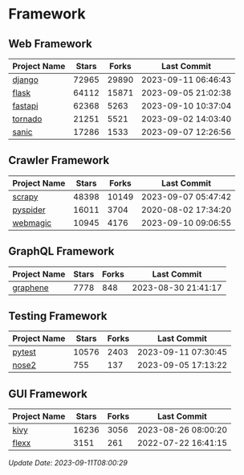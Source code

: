 # Framework

## Web Framework
| Project Name | Stars | Forks | Last Commit |
| ------------ | ----- | ----- | ----------- |
| [django](https://github.com/django/django) | 72965 | 29890 | 2023-09-11 06:46:43 |
| [flask](https://github.com/pallets/flask) | 64112 | 15871 | 2023-09-05 21:02:38 |
| [fastapi](https://github.com/tiangolo/fastapi) | 62368 | 5263 | 2023-09-10 10:37:04 |
| [tornado](https://github.com/tornadoweb/tornado) | 21251 | 5521 | 2023-09-02 14:03:40 |
| [sanic](https://github.com/sanic-org/sanic) | 17286 | 1533 | 2023-09-07 12:26:56 |

## Crawler Framework
| Project Name | Stars | Forks | Last Commit |
| ------------ | ----- | ----- | ----------- |
| [scrapy](https://github.com/scrapy/scrapy) | 48398 | 10149 | 2023-09-07 05:47:42 |
| [pyspider](https://github.com/binux/pyspider) | 16011 | 3704 | 2020-08-02 17:34:20 |
| [webmagic](https://github.com/code4craft/webmagic) | 10945 | 4176 | 2023-09-10 09:06:55 |

## GraphQL Framework
| Project Name | Stars | Forks | Last Commit |
| ------------ | ----- | ----- | ----------- |
| [graphene](https://github.com/graphql-python/graphene) | 7778 | 848 | 2023-08-30 21:41:17 |

## Testing Framework
| Project Name | Stars | Forks | Last Commit |
| ------------ | ----- | ----- | ----------- |
| [pytest](https://github.com/pytest-dev/pytest) | 10576 | 2403 | 2023-09-11 07:30:45 |
| [nose2](https://github.com/nose-devs/nose2) | 755 | 137 | 2023-09-05 17:13:22 |

## GUI Framework
| Project Name | Stars | Forks | Last Commit |
| ------------ | ----- | ----- | ----------- |
| [kivy](https://github.com/kivy/kivy) | 16236 | 3056 | 2023-08-26 08:00:20 |
| [flexx](https://github.com/flexxui/flexx) | 3151 | 261 | 2022-07-22 16:41:15 |

*Update Date: 2023-09-11T08:00:29*